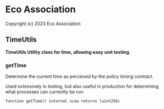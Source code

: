 # Eco Association

Copyright (c) 2023 Eco Association

## TimeUtils

**TimeUtils
Utility class for time, allowing easy unit testing.**

### getTime

Determine the current time as perceived by the policy timing contract.

Used extensively in testing, but also useful in production for
determining what processes can currently be run.

  ```solidity
  function getTime() internal view returns (uint256)
  ```


